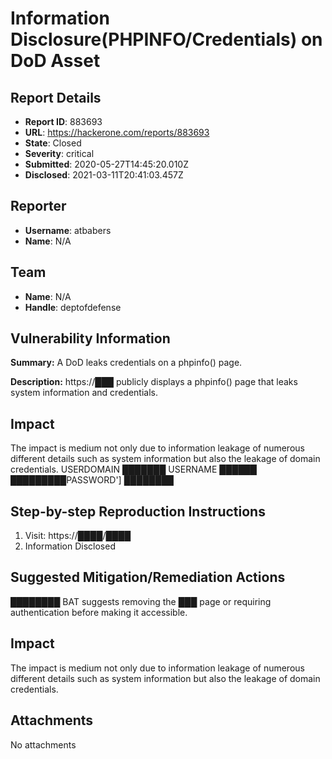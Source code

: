 # Information Disclosure(PHPINFO/Credentials) on DoD Asset

## Report Details
- **Report ID**: 883693
- **URL**: https://hackerone.com/reports/883693
- **State**: Closed
- **Severity**: critical
- **Submitted**: 2020-05-27T14:45:20.010Z
- **Disclosed**: 2021-03-11T20:41:03.457Z

## Reporter
- **Username**: atbabers
- **Name**: N/A

## Team
- **Name**: N/A
- **Handle**: deptofdefense

## Vulnerability Information
**Summary:**
A DoD leaks credentials on a phpinfo() page.

**Description:**
https://███ publicly displays a phpinfo() page that leaks system information and credentials.

## Impact
The impact is medium not only due to information leakage of numerous different details such as system information but also the leakage of domain credentials.
USERDOMAIN	███████
USERNAME	██████
█████████PASSWORD']	████████

## Step-by-step Reproduction Instructions

1. Visit: https://████/████
2. Information Disclosed

## Suggested Mitigation/Remediation Actions
████████ BAT  suggests removing the ███ page or requiring authentication before making it accessible.

## Impact

The impact is medium not only due to information leakage of numerous different details such as system information but also the leakage of domain credentials.

## Attachments
No attachments

